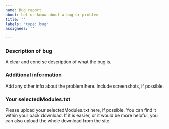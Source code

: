 ```yaml
---
name: Bug report
about: Let us know about a bug or problem
title: ''
labels: 'type: bug'
assignees: ''

---
```


<!--  Hey there! Thanks for reporting a bug about Vanilla: Reloaded. Please fill out the information below to help us understand and fix the problem as soon as possible. Thanks :)  -->

### Description of bug
A clear and concise description of what the bug is.

### Additional information
Add any other info about the problem here. Include screenshots, if possible.

### Your selectedModules.txt
Please upload your selectedModules.txt here, if possible. You can find it within your pack download.
If it is easier, or it would be more helpful, you can also upload the whole download from the site.
